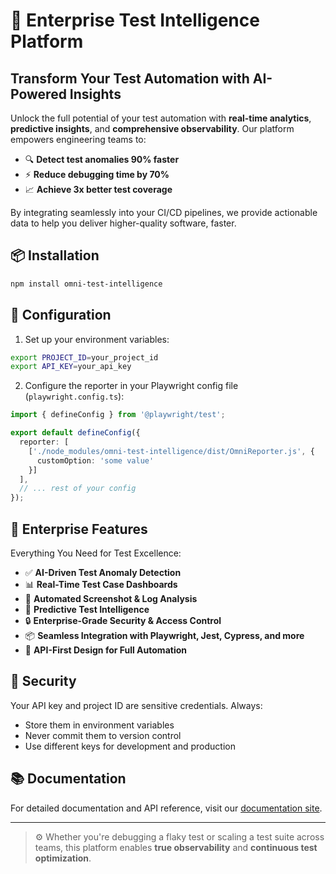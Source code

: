 # 🚀 Enterprise Test Intelligence Platform

## Transform Your Test Automation with AI-Powered Insights

Unlock the full potential of your test automation with **real-time analytics**, **predictive insights**, and **comprehensive observability**. Our platform empowers engineering teams to:

- 🔍 **Detect test anomalies 90% faster**
- ⚡ **Reduce debugging time by 70%**
- 📈 **Achieve 3x better test coverage**

By integrating seamlessly into your CI/CD pipelines, we provide actionable data to help you deliver higher-quality software, faster.

## 📦 Installation

```bash
npm install omni-test-intelligence
```

## 🔧 Configuration

1. Set up your environment variables:

```bash
export PROJECT_ID=your_project_id
export API_KEY=your_api_key
```

2. Configure the reporter in your Playwright config file (`playwright.config.ts`):

```typescript
import { defineConfig } from '@playwright/test';

export default defineConfig({
  reporter: [
    ['./node_modules/omni-test-intelligence/dist/OmniReporter.js', {
      customOption: 'some value'
    }]
  ],
  // ... rest of your config
});
```

## 🌟 Enterprise Features

Everything You Need for Test Excellence:

- ✅ **AI-Driven Test Anomaly Detection**
- 📊 **Real-Time Test Case Dashboards**
- 🔁 **Automated Screenshot & Log Analysis**
- 🧠 **Predictive Test Intelligence**
- 🔒 **Enterprise-Grade Security & Access Control**
- 📦 **Seamless Integration with Playwright, Jest, Cypress, and more**
- 🔄 **API-First Design for Full Automation**

## 🔐 Security

Your API key and project ID are sensitive credentials. Always:
- Store them in environment variables
- Never commit them to version control
- Use different keys for development and production

## 📚 Documentation

For detailed documentation and API reference, visit our [documentation site](https://docs.omni-test-intelligence.com).

---

> ⚙️ Whether you're debugging a flaky test or scaling a test suite across teams, this platform enables **true observability** and **continuous test optimization**.

